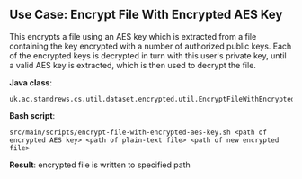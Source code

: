 ## Use Case: Encrypt File With Encrypted AES Key

This encrypts a file using an AES key which is extracted from a file containing the key
encrypted with a number of authorized public keys. Each of the encrypted keys is decrypted in turn 
with this user's private key, until a valid AES key is extracted, which is then used to decrypt the 
file.

**Java class**:
 
    uk.ac.standrews.cs.util.dataset.encrypted.util.EncryptFileWithEncryptedAESKey
 
**Bash script**:
 
    src/main/scripts/encrypt-file-with-encrypted-aes-key.sh <path of encrypted AES key> <path of plain-text file> <path of new encrypted file>

**Result**: encrypted file is written to specified path
